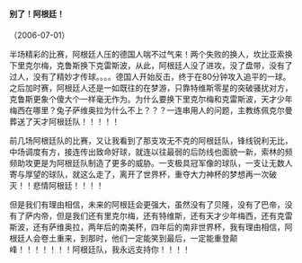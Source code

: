 
#### 别了！阿根廷！
（2006-07-01）

半场精彩的比赛，阿根廷人压的德国人喘不过气来！两个失败的换人，坎比亚索换下里克尔梅，克鲁斯换下克雷斯波，从此，阿根廷人没了进攻，没了盘带，没有了过人，没有了精妙才传球。。。。德国人开始反击，终于在80分钟攻入追平的一球。之后加时赛，阿根廷人还是一如既往的在梦游，只靠特维斯零星的突破骚扰对方，克鲁斯更象个傻大个一样毫无作为。为什么要换下里克尔梅和克雷斯波，天才少年梅西在哪里？兔子萨维奥拉为什么不上？？？一连串用人的问题，主教练佩克尔曼葬送了天才阿根廷队！！！！！

前几场阿根廷队的比赛，又让我看到了那支攻无不克的阿根廷队，锋线锐利无比，中场调度有方，接连传出致命好球，就连以往最弱的后防线也面貌一新，索林的频频助攻更是为阿根廷队制造了更多的威胁。一支极具冠军像的球队，一支让无数人寄与厚望的球队，就这么走了，离开了世界杯，重夺大力神杯的梦想再一次破灭！！悲情阿根廷！！！！

但是我们有理由相信，未来的阿根廷会更强大，虽然没有了贝隆，没有了巴帝，没有了萨内帝，但是我们还有里克尔梅，还有特维斯，还有天才少年梅西，还有克雷斯波，还有萨维奥拉，两年后的南美杯，四年后的南非世界杯，我有理由相信，阿根廷人会卷土重来，到那时，他们一定能笑到最后，一定能重登颠峰！！！！！！！阿根廷队，我永远支持你！！！！
